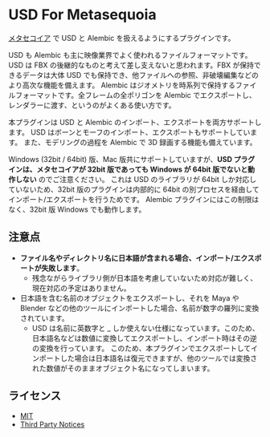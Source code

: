 # USD For Metasequoia
[メタセコイア](https://www.metaseq.net/) で USD と Alembic を扱えるようにするプラグインです。  

USD も Alembic も主に映像業界でよく使われるファイルフォーマットです。  
USD は FBX の後継的なものと考えて差し支えないと思われます。FBX が保持できるデータは大体 USD でも保持でき、他ファイルへの参照、非破壊編集などのより高次な機能を備えます。
Alembic はジオメトリを時系列で保持するファイルフォーマットです。全フレームの全ポリゴンを Alembic でエクスポートし、レンダラーに渡す、というのがよくある使い方です。  

本プラグインは USD と Alembic のインポート、エクスポートを両方サポートします。
USD はボーンとモーフのインポート、エクスポートもサポートしています。
また、モデリングの過程を Alembic で 3D 録画する機能も備えています。

Windows (32bit / 64bit) 版、Mac 版共にサポートしていますが、**USD プラグインは、メタセコイアが 32bit 版であっても Windows が 64bit 版でないと動作しない** のでご注意ください。
これは USD のライブラリが 64bit しか対応していないため、32bit 版のプラグインは内部的に 64bit の別プロセスを経由してインポート/エクスポートを行うためです。
Alembic プラグインにはこの制限はなく、32bit 版 Windows でも動作します。

## 注意点
- **ファイル名やディレクトリ名に日本語が含まれる場合、インポート/エクスポートが失敗します**。
  - 残念ながらライブラリ側が日本語を考慮していないため対応が難しく、現在対応の予定はありません。
- 日本語を含む名前のオブジェクトをエクスポートし、それを Maya や Blender などの他のツールにインポートした場合、名前が数字の羅列に変換されています。
  - USD は名前に英数字と _ しか使えない仕様になっています。このため、日本語名などは数値に変換してエクスポートし、インポート時はその逆の変換を行っています。
    このため、本プラグインでエクスポートしてインポートした場合は日本語名は復元できますが、他のツールでは変換された数値がそのままオブジェクト名になってしまいます。

## ライセンス
- [MIT](LICENSE.txt)
- [Third Party Notices](Third%20Party%20Notices.md)

